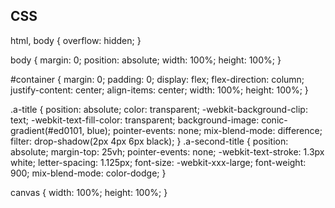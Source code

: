 ## CSS ##
html,
body {
  overflow: hidden;
}

body {
  margin: 0;
  position: absolute;
  width: 100%;
  height: 100%;
}

#container {
  margin: 0;
  padding: 0;
  display: flex;
  flex-direction: column;
  justify-content: center;
  align-items: center;
  width: 100%;
  height: 100%;
}

.a-title {
  position: absolute;
  color: transparent;
  -webkit-background-clip: text;
  -webkit-text-fill-color: transparent;
  background-image: conic-gradient(#ed0101, blue);
  pointer-events: none;
  mix-blend-mode: difference;
  filter: drop-shadow(2px 4px 6px black);
}
.a-second-title {
  position: absolute;
  margin-top: 25vh;
  pointer-events: none;
  -webkit-text-stroke: 1.3px white;
  letter-spacing: 1.125px;
  font-size: -webkit-xxx-large;
  font-weight: 900;
  mix-blend-mode: color-dodge;
}

canvas {
  width: 100%;
  height: 100%;
}
